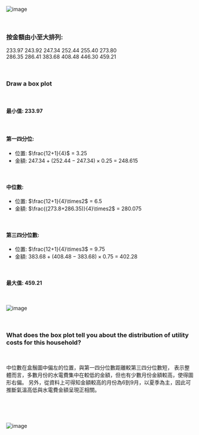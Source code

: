 
![image](https://github.com/user-attachments/assets/1ce0731c-9f7b-42a8-ac9a-b34927984c25)

<br/>

### 按金額由小至大排列:  

233.97 243.92 247.34 252.44 255.40 273.80  
286.35 286.41 383.68 408.48 446.30 459.21

<br/>

### Draw a box plot

<br/>

#### 最小值: 233.97

<br/>

#### 第一四分位:  

 - 位置: $\frac{12+1}{4}$ = 3.25  
 - 金額: $247.34+(252.44-247.34)\times0.25$ = 248.615

<br/>

#### 中位數:  

 - 位置: $\frac{12+1}{4}\times2$ = 6.5  
 - 金額: $\frac{(273.8+286.35)}{4}\times2$ = 280.075

<br/>

#### 第三四分位數:  

 - 位置: $\frac{12+1}{4}\times3$ = 9.75  
 - 金額: $383.68+(408.48-383.68)\times0.75$ = 402.28

<br/>

#### 最大值: 459.21

<br/>

![image](https://github.com/user-attachments/assets/91505c5f-a17a-4c9c-b640-15291bc8b81d)

<br/>

### What does the box plot tell you about the distribution of utility costs for this household?

<br/>

中位數在盒鬚圖中偏左的位置，與第一四分位數距離較第三四分位數短，
表示整體而言，多數月份的水電費集中在較低的金額，但也有少數月份金額較高，使得圖形右偏。
另外，從資料上可得知金額較高的月份為6到9月，以夏季為主，因此可推斷氣溫高低與水電費金額呈現正相關。

<br/>
<br/>
<br/>

![image](https://github.com/user-attachments/assets/69a48c49-8c2c-4165-b5a0-06a6f063fae8)

